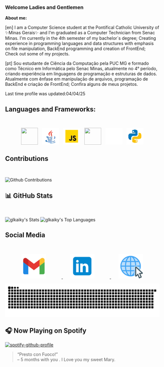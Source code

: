 ###  Welcome Ladies and Gentlemen

__About me:__

[en]
I am a Computer Science student at the Pontifical Catholic University of ✨Minas Gerais✨ and  I'm graduated as a Computer Technician from Senac Minas. 
 I'm currently in the 4th semester of my bachelor´s degree; 
 Creating experience in programming languages and data structures with emphasis on file manipulation, BackEnd programming and creation of FrontEnd;
Check out some of my projects.

[pt]
Sou estudante de Ciência da Computação pela PUC MG e formado como Técnico em Informática pelo Senac Minas, atualmente no 4° período, criando experiência em linguagens de programação e estruturas de dados. Atualmente com ênfase em manipulação de arquivos, programação de BackEnd e criação de FrontEnd;
Confira alguns de meus projetos.


Last time profile was updated:04/04/25



## Languages and Frameworks:
<br>

<p align="center">
     <img style="width:55px; height:55px; margin-right: 10px;" src="https://cdn.jsdelivr.net/gh/devicons/devicon/icons/c/c-plain.svg" />
     <img style="width:55px; height:auto; margin-right: 10px;" src="./src/img/java.webp" />
     <img style="width:55px; height:auto; margin-right: 10px;" src="./src/img/js.webp" />
     <img style="width:55px; height:55px; margin-right: 10px;" src="https://cdn.jsdelivr.net/gh/devicons/devicon@latest/icons/nestjs/nestjs-original.svg" />          
     <img style="width:55px; height:auto; margin-right: 10px;" src="./src/img/flutter.gif" />          
     <img style="width:55px; height:auto;" src="./src/img/python.webp"  />
</p>

## Contributions
<br>

![Github Contributions](https://greptile-stats.vercel.app/api/widget/glkaiky/contributions)


## 📊 GitHub Stats
<br>

![glkaiky's Stats](https://github-readme-stats.vercel.app/api?username=glkaiky&theme=dark&show_icons=true&hide_border=true&count_private=true)
![glkaiky's Top Languages](https://github-readme-stats.vercel.app/api/top-langs/?username=glkaiky&theme=dark&show_icons=true&hide_border=true&layout=compact)


## Social Media
<br>

<p align="center">
  <a href="mailto:kaikyfrs.comp@gmail.com" target="_blank">
    <img style="margin-right: 50px;" src="./src/img/gmail.png" alt="Gmail" width="80" />
  </a>
    &nbsp;&nbsp;&nbsp;&nbsp;&nbsp;

  <a href="https://www.linkedin.com/in/glkaiky/" target="_blank">
    <img style="margin-right: 50px;" src="./src/img/linkedin.png" alt="LinkedIn" width="80" />
  </a>
    &nbsp;&nbsp;&nbsp;&nbsp;&nbsp;

  <a href="https://kaikyfrs.com.br" target="_blank">
    <img src="./src/img/site.png" alt="Meu portfólio" width="80" />
  </a>
</p>


<picture align="center">
  <source media="(prefers-color-scheme: dark)" srcset="https://raw.githubusercontent.com/glkaiky/glkaiky/output/github-contribution-grid-snake-dark.svg">
  <source media="(prefers-color-scheme: light)" srcset="https://raw.githubusercontent.com/glkaiky/glkaiky/output/github-contribution-grid-snake-dark.svg">
  <img align="center" alt="github contribution grid snake animation" src="https://raw.githubusercontent.com/glkaiky/glkaiky/output/github-contribution-grid-snake.svg">
</picture>

## 🎧 Now Playing on Spotify
 
[![spotify-github-profile](https://spotify-github-profile.kittinanx.com/api/view?uid=glkaiky&cover_image=true&theme=novatorem&show_offline=false&background_color=121212&interchange=false&bar_color=4abb44&bar_color_cover=false)](https://spotify-github-profile.kittinanx.com/api/view?uid=glkaiky&redirect=true)

> “Presto con Fuoco!”  
> – 5 months with you . I Love you my sweet Mary.
